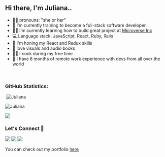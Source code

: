 
## Hi there, I'm Juliana..  
- 👩‍💻 pronouns: "she or her"
- 🔭 I’m currently training to become a full-stack software developer.
- 👩‍🎓 I’m currently learning how to build great project at [Microverse Inc](https://github.com/microverseinc)
- :computer: Language stack: JavaScript, React, Ruby, Rails
- 🌱 I'm honing my React and Redux skills
- :book: love visuals and audio books
- 👩‍🍳 I cook during my free time
- 💪 I have 8 months of remote work experience with devs 
  from all over the world


<!--START_SECTION:waka-->

<!--END_SECTION:waka-->

<br>

<h3 align="left">GitHub Statistics:</h3>

<p align="left">&nbsp;<img src="https://github-readme-stats.vercel.app/api?username=julie-ify&show_icons=true&theme=vue&locale=en" alt="Juliana" /></p>

<p align="left"><img src="https://github-readme-streak-stats.herokuapp.com/?user=julie-ify&theme=vue" alt="Juliana" /></p>

<p align="left"><img src="https://github-readme-stats.vercel.app/api/top-langs/?username=julie-ify&layout=compact&theme=vue"</p>

<h3 align="left">Let's Connect 🤝</h3>
<div align="left">
<a target="_blank"
href="https://www.linkedin.com/in/juliana-ifionu-4a9492212/"><img
src="https://img.shields.io/badge/-LinkedIn-0077b5?style=for-the-badge&logo=LinkedIn&logoColor=white"></img></a> <a target="_blank"
href="mailto:julieifionu@gmail.com"><img
src="https://img.shields.io/badge/-Gmail-D14836?style=for-the-badge&logo=Gmail&logoColor=white"></img></a> <a target="_blank"
href=" https://mobile.twitter.com/juliana_ifionu"><img
src="https://img.shields.io/badge/-Twitter-1DA1F2?style=for-the-badge&logo=Twitter&logoColor=white"></img></a>
<div/>

<p align="left">You can check out my portfolio <a href="https://julie-ify.github.io/Portfolio/" color="green">here</a></p>
